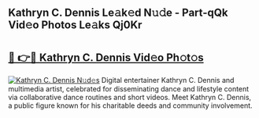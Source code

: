 ## Kathryn C. Dennis Le𝚊k𝚎d N𝚞𝚍e - Part-qQk Vid𝚎o Photos Le𝚊ks Qj0Kr

# <h2><a href="http://fbb8c8t.evod.top/?m=Kathryn+C.+Dennis">🔗 👉🔴 Kathryn C. Dennis Vid𝚎o Ph𝚘t𝚘s</a></h2>

[![Kathryn C. Dennis N𝚞d𝚎s](https://i.imgur.com/8V9OHl7.gif)](http://fbb8c8t.evod.top/?m=Kathryn+C.+Dennis)
Digital entertainer Kathryn C. Dennis and multimedia artist, celebrated for disseminating dance and lifestyle content via collaborative dance routines and short videos. Meet Kathryn C. Dennis, a public figure known for his charitable deeds and community involvement. 
